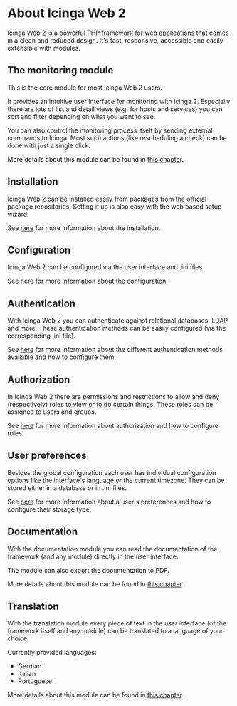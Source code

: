 # About Icinga Web 2 <a id="about"></a>

Icinga Web 2 is a powerful PHP framework for web applications that comes in a clean and reduced design.
It's fast, responsive, accessible and easily extensible with modules.

## The monitoring module <a id="about-monitoring"></a>

This is the core module for most Icinga Web 2 users.

It provides an intuitive user interface for monitoring with Icinga 2.
Especially there are lots of list and detail views (e.g. for hosts and services)
you can sort and filter depending on what you want to see.

You can also control the monitoring process itself by sending external commands to Icinga.
Most such actions (like rescheduling a check) can be done with just a single click.

More details about this module can be found in [this chapter](../modules/monitoring/doc/01-About.md#monitoring-module-about).

## Installation <a id="about-installation"></a>

Icinga Web 2 can be installed easily from packages from the official package repositories.
Setting it up is also easy with the web based setup wizard.

See [here](02-Installation.md#installation) for more information about the installation.

## Configuration <a id="about-configuration"></a>

Icinga Web 2 can be configured via the user interface and .ini files.

See [here](03-Configuration.md#configuration) for more information about the configuration.

## Authentication <a id="about-authentication"></a>

With Icinga Web 2 you can authenticate against relational databases, LDAP and more.
These authentication methods can be easily configured (via the corresponding .ini file).

See [here](05-Authentication.md#authentication) for more information about
the different authentication methods available and how to configure them.

## Authorization <a id="about-authorization"></a>

In Icinga Web 2 there are permissions and restrictions to allow and deny (respectively)
roles to view or to do certain things.
These roles can be assigned to users and groups.

See [here](06-Security.md#security) for more information about authorization
and how to configure roles.

## User preferences <a id="about-preferences"></a>

Besides the global configuration each user has individual configuration options
like the interface's language or the current timezone.
They can be stored either in a database or in .ini files.

See [here](07-Preferences.md#preferences) for more information about a user's preferences
and how to configure their storage type.

## Documentation <a id="about-documentation"></a>

With the documentation module you can read the documentation of the framework (and any module) directly in the user interface.

The module can also export the documentation to PDF.

More details about this module can be found in [this chapter](../modules/doc/doc/01-About.md#doc-module-about).

## Translation <a id="about-translation"></a>

With the translation module every piece of text in the user interface (of the framework itself and any module) can be translated to a language of your choice.

Currently provided languages:

* German
* Italian
* Portuguese

More details about this module can be found in [this chapter](../modules/translation/doc/01-About.md#translation-module-about).
